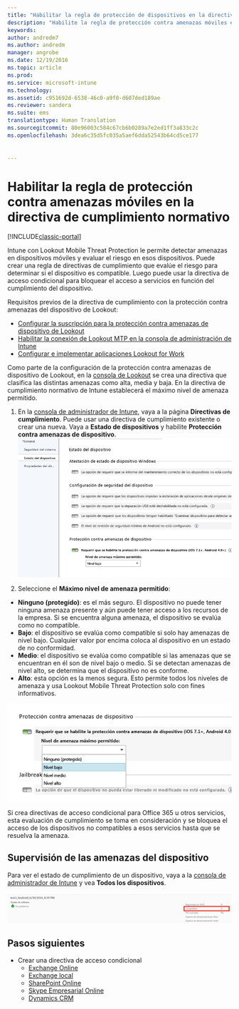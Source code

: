 ```yaml
---
title: "Habilitar la regla de protección de dispositivos en la directiva de cumplimiento normativo | Microsoft Docs"
description: "Habilite la regla de protección contra amenazas móviles en la directiva de cumplimiento normativo del dispositivo."
keywords: 
author: andredm7
ms.author: andredm
manager: angrobe
ms.date: 12/19/2016
ms.topic: article
ms.prod: 
ms.service: microsoft-intune
ms.technology: 
ms.assetid: c951692d-6538-46c0-a9f0-d607ded189ae
ms.reviewer: sandera
ms.suite: ems
translationtype: Human Translation
ms.sourcegitcommit: 80e96003c584c67cb6b0289a7e2ed1ff3a833c2c
ms.openlocfilehash: 3dea6c35d5fc035a5aef6dda52543b64cd5ce177


---
```


# <a name="enable-device-threat-protection-rule-in-the-compliance-policy"></a>Habilitar la regla de protección contra amenazas móviles en la directiva de cumplimiento normativo

[!INCLUDE[classic-portal](../includes/classic-portal.md)]

Intune con Lookout Mobile Threat Protection le permite detectar amenazas en dispositivos móviles y evaluar el riesgo en esos dispositivos. Puede crear una regla de directivas de cumplimiento que evalúe el riesgo para determinar si el dispositivo es compatible. Luego puede usar la directiva de acceso condicional para bloquear el acceso a servicios en función del cumplimiento del dispositivo.

Requisitos previos de la directiva de cumplimiento con la protección contra amenazas del dispositivo de Lookout:

- [Configurar la suscripción para la protección contra amenazas de dispositivo de Lookout](set-up-your-subscription-with-lookout-mtp.md)
- [Habilitar la conexión de Lookout MTP en la consola de administración de Intune](enable-lookout-mtp-connection-in-intune.md)
- [Configurar e implementar aplicaciones Lookout for Work](configure-and-deploy-lookout-for-work-apps.md)

Como parte de la configuración de la protección contra amenazas de dispositivo de Lookout, en la [consola de Lookout](https://aad.lookout.com) se crea una directiva que clasifica las distintas amenazas como alta, media y baja. En la directiva de cumplimiento normativo de Intune establecerá el máximo nivel de amenaza permitido.

1. En la [consola de administrador de Intune](https://manage.microsoft.com), vaya a la página **Directivas de cumplimiento**. Puede usar una directiva de cumplimiento existente o crear una nueva. Vaya a **Estado de dispositivos** y habilite **Protección contra amenazas de dispositivo**.
  ![captura de pantalla que muestra el valor de la regla de protección contra amenazas de dispositivo](../media/mtp/mtp-compliance-policy-rule.png)

2. Seleccione el **Máximo nivel de amenaza permitido**:
  * **Ninguno (protegido)**: es el más seguro.  El dispositivo no puede tener ninguna amenaza presente y aún puede tener acceso a los recursos de la empresa.  Si se encuentra alguna amenaza, el dispositivo se evalúa como no compatible.  
  * **Bajo**: el dispositivo se evalúa como compatible si solo hay amenazas de nivel bajo. Cualquier valor por encima coloca al dispositivo en un estado de no conformidad.
  * **Medio**: el dispositivo se evalúa como compatible si las amenazas que se encuentran en él son de nivel bajo o medio. Si se detectan amenazas de nivel alto, se determina que el dispositivo no es conforme.
  * **Alto**: esta opción es la menos segura. Esto permite todos los niveles de amenaza y usa Lookout Mobile Threat Protection solo con fines informativos.

![captura de pantalla que muestra la opción de nivel de amenaza del valor de la regla de protección contra amenazas de dispositivo](../media/mtp/mtp-compliance-policy-setting.png)

Si crea directivas de acceso condicional para Office 365 u otros servicios, esta evaluación de cumplimiento se toma en consideración y se bloquea el acceso de los dispositivos no compatibles a esos servicios hasta que se resuelva la amenaza.

## <a name="monitor-device-threats"></a>Supervisión de las amenazas del dispositivo
Para ver el estado de cumplimiento de un dispositivo, vaya a la [consola de administrador de Intune](https://manage.microsoft.com) y vea **Todos los dispositivos**.

![captura de pantalla de la página de dispositivos de la consola de administración de Intune que muestra el estado de cumplimiento normativo de un dispositivo](../media/mtp/mtp-device-status-intune-console.png)

## <a name="next-steps"></a>Pasos siguientes
* Crear una directiva de acceso condicional
  * [Exchange Online](restrict-access-to-exchange-online-with-microsoft-intune.md)
  * [Exchange local](restrict-access-to-exchange-onpremises-with-microsoft-intune.md)
  * [SharePoint Online](restrict-access-to-sharepoint-online-with-microsoft-intune.md)
  * [Skype Empresarial Online](restrict-access-to-skype-for-business-online-with-microsoft-intune.md)
  * [Dynamics CRM](restrict-access-to-dynamics-crm-online-with-microsoft-intune.md)



<!--HONumber=Dec16_HO4-->


